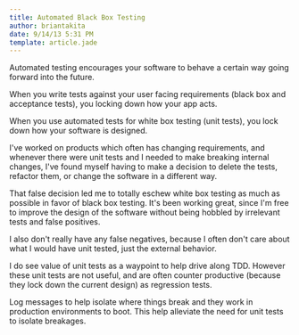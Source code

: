 ```yaml
---
title: Automated Black Box Testing
author: briantakita
date: 9/14/13 5:31 PM
template: article.jade
---
```


Automated testing encourages your software to behave a certain way going forward into the future.

When you write tests against your user facing requirements (black box and acceptance tests), you locking down how your app acts.

When you use automated tests for white box testing (unit tests), you lock down how your software is designed.

<span class="more"></span>

I've worked on products which often has changing requirements, and whenever there were unit tests and I needed to make breaking internal changes, I've found myself having to make a decision to delete the tests, refactor them, or change the software in a different way.

That false decision led me to totally eschew white box testing as much as possible in favor of black box testing. It's been working great, since I'm free to improve the design of the software without being hobbled by irrelevant tests and false positives.

I also don't really have any false negatives, because I often don't care about what I would have unit tested, just the external behavior.

I do see value of unit tests as a waypoint to help drive along TDD. However these unit tests are not useful, and are often counter productive (because they lock down the current design) as regression tests.

Log messages to help isolate where things break and they work in production environments to boot. This help alleviate the need for unit tests to isolate breakages.
